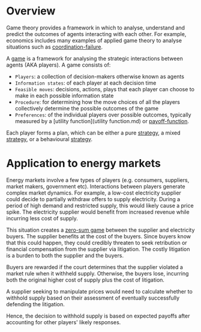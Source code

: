 # Overview
Game theory provides a framework in which to analyse, understand and predict the outcomes of agents interacting with each other. For example, economics includes many examples of applied game theory to analyse situations such as [coordination-failure](coordination-failure.md). 

A [game](game.md) is a framework for analysing the strategic interactions between agents (AKA players).  A game consists of:
- `Players`: a collection of decision-makers otherwise known as agents
- `Information states`: of each player at each decision time
- `Feasible moves`: decisions, actions, plays that each player can choose to make in each possible information state
- `Procedure`: for determining how the move choices of all the players collectively determine the possible outcomes of the game
- `Preferences`: of the individual players over possible outcomes, typically measured by a [utility function](utility function.md) or [payoff-function](payoff-function.md).

Each player forms a plan, which can be either a pure [strategy](strategy.md),  a mixed  [strategy](strategy.md), or a behavioural [strategy](strategy.md). 

# Application to energy markets
Energy markets involve a few types of players (e.g. consumers, suppliers, market makers, government etc). Interactions between players generate complex market dynamics. For example, a low-cost electricity supplier could decide to partially withdraw offers to supply electricity. During a period of high demand and restricted supply, this would likely cause a price spike. The electricity supplier would benefit from increased revenue while incurring less cost of supply.

This situation creates a [zero-sum game](https://en.wikipedia.org/wiki/Zero-sum_game) between the supplier and electricity buyers. The supplier benefits at the cost of the buyers. Since buyers know that this could happen, they could credibly threaten to seek retribution or financial compensation from the supplier via litigation. The costly litigation is a burden to both the supplier and the buyers. 

Buyers are rewarded if the court determines that the supplier violated a market rule when it withheld supply. Otherwise, the buyers lose, incurring both the original higher cost of supply plus the cost of litigation. 

A supplier seeking to manipulate prices would need to calculate whether to withhold supply based on their assessment of eventually successfully defending the litigation.

Hence, the decision to withhold supply is based on expected payoffs after accounting for other players' likely responses. 
